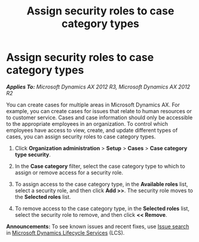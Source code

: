 ﻿---
title: Assign security roles to case category types
TOCTitle: Assign security roles to case category types
ms:assetid: ebc75cfc-7010-4175-a6cf-680ae051e9d3
ms:mtpsurl: https://technet.microsoft.com/en-us/library/JJ677372(v=AX.60)
ms:contentKeyID: 49384148
ms.date: 04/18/2014
mtps_version: v=AX.60
---

# Assign security roles to case category types 


_**Applies To:** Microsoft Dynamics AX 2012 R3, Microsoft Dynamics AX 2012 R2_

You can create cases for multiple areas in Microsoft Dynamics AX. For example, you can create cases for issues that relate to human resources or to customer service. Cases and case information should only be accessible to the appropriate employees in an organization. To control which employees have access to view, create, and update different types of cases, you can assign security roles to case category types.

1.  Click **Organization administration** \> **Setup** \> **Cases** \> **Case category type security**.

2.  In the **Case category** filter, select the case category type to which to assign or remove access for a security role.

3.  To assign access to the case category type, in the **Available roles** list, select a security role, and then click **Add \>\>**. The security role moves to the **Selected roles** list.

4.  To remove access to the case category type, in the **Selected roles** list, select the security role to remove, and then click **\<\< Remove**.

  
**Announcements:** To see known issues and recent fixes, use [Issue search](http://go.microsoft.com/fwlink/?linkid=389258) in [Microsoft Dynamics Lifecycle Services](http://go.microsoft.com/fwlink/?linkid=306505) (LCS).

